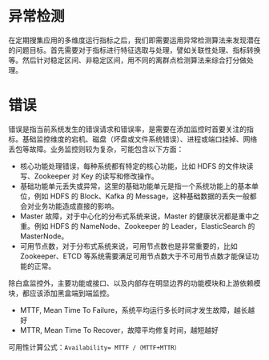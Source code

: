 # 异常检测

在定期搜集应用的多维度运行指标之后，我们即需要运用异常检测算法来发现潜在的问题目标。首先需要对于指标进行特征选取与处理，譬如关联性处理、指标转换等。然后针对稳定区间、非稳定区间，用不同的离群点检测算法来综合打分做处理。

# 错误

错误是指当前系统发生的错误请求和错误率，是需要在添加监控时首要关注的指标。基础监控维度的宕机、磁盘（坏盘或文件系统错误）、进程或端口挂掉、网络丢包等故障。业务监控则较为复杂，可能包含以下方面：

- 核心功能处理错误，每种系统都有特定的核心功能，比如 HDFS 的文件块读写、Zookeeper 对 Key 的读写和修改操作。
- 基础功能单元丢失或异常，这里的基础功能单元是指一个系统功能上的基本单位，例如 HDFS 的 Block、Kafka 的 Message，这种基础数据的丢失一般都会对业务功能造成直接的影响。
- Master 故障，对于中心化的分布式系统来说，Master 的健康状况都是重中之重。例如 HDFS 的 NameNode、Zookeeper 的 Leader，ElasticSearch 的 MasterNode。
- 可用节点数，对于分布式系统来说，可用节点数也是非常重要的，比如 Zookeeper、ETCD 等系统需要满足可用节点数大于不可用节点数才能保证功能的正常。

除白盒监控外，主要功能或接口、以及内部存在明显边界的功能模块和上游依赖模块，都应该添加黑盒端到端监控。

- MTTF, Mean Time To Failure，系统平均运行多长时间才发生故障，越长越好
- MTTR, Mean Time To Recover，故障平均修复时间，越短越好

可用性计算公式：`Availability= MTTF /（MTTF+MTTR）`
